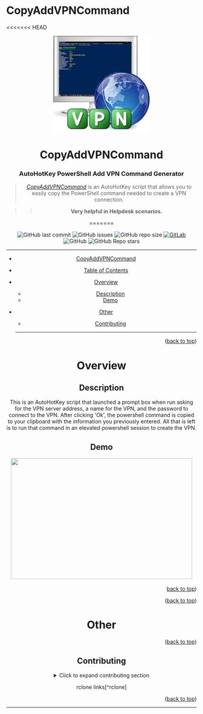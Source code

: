 # CopyAddVPNCommand

<<<<<<< HEAD


<div align="center">

<img width="256" height="256" src="/media/Copy_Add-VPN_Command.png">

# **CopyAddVPNCommand**

### **AutoHotKey PowerShell Add VPN Command Generator**
> [*CopyAddVPNCommand*](https://github.com/ConnerWill/CopyAddVPNCommand) is an AutoHotKey script that allows you to easily copy the PowerShell command needed to create a VPN connection.

> > **Very helpful in Helpdesk scenarios.**

=======


![GitHub last commit](https://img.shields.io/github/last-commit/ConnerWill/CopyAddVPNCommand)
![GitHub issues](https://img.shields.io/github/issues-raw/ConnerWill/CopyAddVPNCommand)
![GitHub repo size](https://img.shields.io/github/repo-size/ConnerWill/CopyAddVPNCommand)
[![GitLab](https://img.shields.io/static/v1?label=gitlab&logo=gitlab&color=E24329&message=mirrored)](https://gitlab.com/ConnerWill/CopyAddVPNCommand)
![GitHub](https://img.shields.io/github/license/ConnerWill/CopyAddVPNCommand)
![GitHub Repo stars](https://img.shields.io/github/stars/ConnerWill/CopyAddVPNCommand?style=social)

---

* [CopyAddVPNCommand](#copyaddvpncommand)
* [Table of Contents](#table-of-contents)
* [Overview](#overview)
    * [Description](#description)
    * [Demo](#demo)
* [Other](#other)
   * [Contributing](#contributing)

  ---

<p align="right">(<a href="#top">back to top</a>)</p>

# Overview

## Description

This is an AutoHotKey script that launched a prompt box when run asking for the VPN server address, a name for the VPN, and the password to connect to the VPN.
After clicking 'Ok', the powershell command is copied to your clipboard with the information you previously entered.
All that is left is to run that command in an elevated powershell session to create the VPN.


## Demo

<img width="480" height="320" src="/media/AddVPNCommand-demo.gif">

<p align="right"><a href="#top">back to top</a>)</p>


<p align="right">(<a href="#top">back to top</a>)</p>

# Other

<p align="right">(<a href="#top">back to top</a>)</p>

<!-- CONTRIBUTING -->
## Contributing

<details>
  <summary>Click to expand contributing section</summary>

  ---

Any contributions you make are **greatly appreciated**.

If you have a suggestion that would make this better, please fork the repo and create a pull request. You can also simply open an issue.


1. Fork the Project
2. Create your Feature Branch (`git checkout -b feature/AmazingFeature`)
3. Commit your Changes (`git commit -m 'Add some AmazingFeature'`)
4. Push to the Branch (`git push origin feature/AmazingFeature`)
5. Open a Pull Request

<p align="right">(<a href="#top">back to top</a>)</p>

</details>  

rclone links[^rclone]

<p align="right">(<a href="#top">back to top</a>)</p>


---

